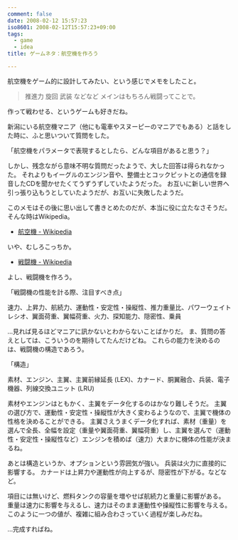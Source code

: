 ```yaml
---
comment: false
date: 2008-02-12 15:57:23
iso8601: 2008-02-12T15:57:23+09:00
tags:
  - game
  - idea
title: ゲームネタ：航空機を作ろう

---
```


航空機をゲーム的に設計してみたい、という感じでメモをしたこと。

<blockquote>推進力
旋回
武装
などなど
メインはもちろん戦闘ってことで。 </blockquote>

作って戦わせる、というゲームも好きだね。

新潟にいる航空機マニア（他にも電車やスヌーピーのマニアでもある）と話をした時に、ふと思いついて質問をした。

「航空機をパラメータで表現するとしたら、どんな項目があると思う？」

しかし、残念ながら意味不明な質問だったようで、大した回答は得られなかった。
それよりもイーグルのエンジン音や、整備士とコックピットとの通信を録音したCDを聞かせたくてうずうずしていたようだった。
お互いに新しい世界へ引っ張り込もうとしていたようだが、お互いに失敗したようだ。

このメモはその後に思い出して書きとめたのだが、本当に役に立たなさそうだ。
そんな時はWikipedia。

- <a href="http://ja.wikipedia.org/wiki/%E8%88%AA%E7%A9%BA%E6%A9%9F">航空機 - Wikipedia</a>

いや、むしろこっちか。

- <a href="http://ja.wikipedia.org/wiki/%E6%88%A6%E9%97%98%E6%A9%9F">戦闘機 - Wikipedia</a>

よし、戦闘機を作ろう。


「戦闘機の性能を計る際、注目すべき点」

速力、上昇力、航続力、運動性・安定性・操縦性、推力重量比、パワーウェイトレシオ、翼面荷重、翼幅荷重、火力、探知能力、隠密性、乗員

…見れば見るほどマニアに訊かないとわからないことばかりだ。
ま、質問の答えとしては、こういうのを期待してたんだけどね。
これらの能力を決めるのは、戦闘機の構造であろう。

「構造」

素材、エンジン、主翼、主翼前縁延長 (LEX)、カナード、胴翼融合、兵装、電子機器、列線交換ユニット (LRU) 

素材やエンジンはともかく、主翼をデータ化するのはかなり難しそうだ。
主翼の選び方で、運動性・安定性・操縦性が大きく変わるようなので、主翼で機体の性格を決めることができる。
主翼さえうまくデータ化すれば、素材（重量）を選んで全長、全幅を設定（重量や翼面荷重、翼幅荷重）し、主翼を選んで（運動性・安定性・操縦性など）エンジンを積めば（速力）大まかに機体の性能が決まるね。

あとは構造というか、オプションという雰囲気が強い。
兵装は火力に直接的に影響する。
カナードは上昇力や運動性が向上するが、隠密性が下がる。などなど。

項目には無いけど、燃料タンクの容量を増やせば航続力と重量に影響がある。
重量は速力に影響を与えるし、速力はそのまま運動性や操縦性に影響を与える。
このように一つの値が、複雑に組み合わさっていく過程が楽しみだね。

…完成すればね。
